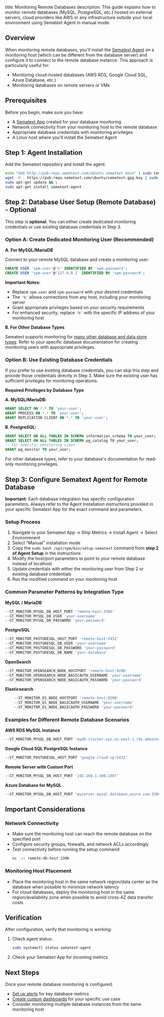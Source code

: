 title: Monitoring Remote Databases
description: This guide explains how to monitor remote databases (MySQL, PostgreSQL, etc.) hosted on external servers, cloud providers like AWS or any infrastructure outside your local environment using Sematext Agent in manual mode.

## Overview

When monitoring remote databases, you'll install the [Sematext Agent](/docs/agents/sematext-agent/) on a monitoring host (which can be different from the database server) and configure it to connect to the remote database instance. This approach is particularly useful for:

- Monitoring cloud-hosted databases (AWS RDS, Google Cloud SQL, Azure Database, etc.)
- Monitoring databases on remote servers or VMs

## Prerequisites

Before you begin, make sure you have:

- A [Sematext App](/docs/monitoring/quick-start/) created for your database monitoring
- Network connectivity from your monitoring host to the remote database
- Appropriate database credentials with monitoring privileges
- A Linux host where you'll install the Sematext Agent

## Step 1: Agent Installation

Add the Sematext repository and install the agent:

```bash
echo "deb http://pub-repo.sematext.com/ubuntu sematext main" | sudo tee /etc/apt/sources.list.d/sematext.list > /dev/null && \
wget -O - https://pub-repo.sematext.com/ubuntu/sematext.gpg.key | sudo apt-key add - && \
sudo apt-get update && \
sudo apt-get install sematext-agent
```

## Step 2: Database User Setup (Remote Database) - Optional

This step is **optional**. You can either create dedicated monitoring credentials or use existing database credentials in Step 3.

### Option A: Create Dedicated Monitoring User (Recommended)

**A. For MySQL/MariaDB**

Connect to your remote MySQL database and create a monitoring user:

```sql
CREATE USER 'spm-user'@'%' IDENTIFIED BY 'spm-password';
CREATE USER 'spm-user'@'127.0.0.1' IDENTIFIED BY 'spm-password';
```

**Important Notes:**

- Replace `spm-user` and `spm-password` with your desired credentials
- The `'%'` allows connections from any host, including your monitoring server
- Grant appropriate privileges based on your security requirements
- For enhanced security, replace `'%'` with the specific IP address of your monitoring host

**B. For Other Database Types**

Sematext supports monitoring for [many other database and data store types](/docs/integration/#databases-data-stores). Refer to your specific database documentation for creating monitoring users with appropriate privileges.

### Option B: Use Existing Database Credentials

If you prefer to use existing database credentials, you can skip this step and provide those credentials directly in Step 3. Make sure the existing user has sufficient privileges for monitoring operations.

**Required Privileges by Database Type**

**A. MySQL/MariaDB:**
```sql
GRANT SELECT ON *.* TO 'your-user';
GRANT PROCESS ON *.* TO 'your-user';
GRANT REPLICATION CLIENT ON *.* TO 'your-user';
```

**B. PostgreSQL:**

```sql
GRANT SELECT ON ALL TABLES IN SCHEMA information_schema TO your_user;
GRANT SELECT ON ALL TABLES IN SCHEMA pg_catalog TO your_user;
-- For specific monitoring views
GRANT pg_monitor TO your_user;
```

For other database types, refer to your database's documentation for read-only monitoring privileges.

## Step 3: Configure Sematext Agent for Remote Database

**Important:** Each database integration has specific configuration parameters. Always refer to the Agent Installation instructions provided in your specific Sematext App for the exact command and parameters.

### Setup Process

1. Navigate to your Sematext App → Ship Metrics → Install Agent → Select Environmnent 
2. Select "Manual" installation mode
3. Copy the `sudo bash /opt/spm/bin/setup-sematext` command from **step 2 of Agent Setup** in the instructions
4. Modify the host/port parameters to point to your remote database instead of localhost
5. Update credentials with either the monitoring user from Step 2 or existing database credentials
6. Run the modified command on your monitoring host

### Common Parameter Patterns by Integration Type

**MySQL / MariaDB**
```bash
--ST_MONITOR_MYSQL_DB_HOST_PORT 'remote-host:3306'
--ST_MONITOR_MYSQL_DB_USER 'your-username'
--ST_MONITOR_MYSQL_DB_PASSWORD 'your-password'
```

**PostgreSQL**
```bash
--ST_MONITOR_POSTGRESQL_HOST_PORT 'remote-host:5432'
--ST_MONITOR_POSTGRESQL_DB_USER 'your-username'
--ST_MONITOR_POSTGRESQL_DB_PASSWORD 'your-password'
--ST_MONITOR_POSTGRESQL_DB_NAME 'your-database'
```

**OpenSearch**
```bash
--ST_MONITOR_OPENSEARCH_NODE_HOSTPORT 'remote-host:9200'
--ST_MONITOR_OPENSEARCH_NODE_BASICAUTH_USERNAME 'your-username'
--ST_MONITOR_OPENSEARCH_NODE_BASICAUTH_PASSWORD 'your-password'
```

**Elasticsearch**
```bash
    --ST_MONITOR_ES_NODE_HOSTPORT 'remote-host:9200'
    --ST_MONITOR_ES_NODE_BASICAUTH_USERNAME 'your-username'
    --ST_MONITOR_ES_NODE_BASICAUTH_PASSWORD 'your-password'
```

### Examples for Different Remote Database Scenarios

**AWS RDS MySQL Instance**
```bash
--ST_MONITOR_MYSQL_DB_HOST_PORT 'mydb.cluster-xyz.us-east-1.rds.amazonaws.com:3306'
```

**Google Cloud SQL PostgreSQL Instance**  
```bash
--ST_MONITOR_POSTGRESQL_HOST_PORT 'google-cloud-ip:5432'
```

**Remote Server with Custom Port**
```bash
--ST_MONITOR_MYSQL_DB_HOST_PORT '192.168.1.100:3307'
```

**Azure Database for MySQL**
```bash
--ST_MONITOR_MYSQL_DB_HOST_PORT 'myserver.mysql.database.azure.com:3306'
```

## Important Considerations

### Network Connectivity

- Make sure the monitoring host can reach the remote database on the specified port
- Configure security groups, firewalls, and network ACLs accordingly
- Test connectivity before running the setup command:
  ```bash
  nc -zv remote-db-host 3306
  ```

### Monitoring Host Placement

- Place the monitoring host in the same network region/data center as the database when possible to minimize network latency
- For cloud databases, deploy the monitoring host in the same region/availability zone when possible to avoid cross-AZ data transfer costs

## Verification

After configuration, verify that monitoring is working:

1. Check agent status:
   ```bash
   sudo systemctl status sematext-agent
   ```

2. Check your Sematext App for incoming metrics

## Next Steps

Once your remote database monitoring is configured:

- [Set up alerts](/docs/guide/alerts-guide) for key database metrics
- [Create custom dashboards](/docs/dashboards/) for your specific use case  
- Consider monitoring multiple database instances from the same monitoring host
